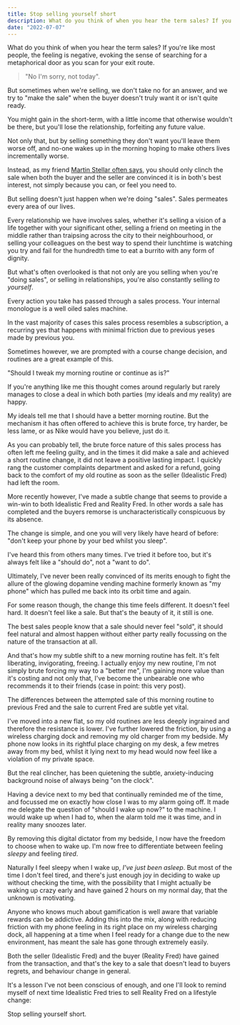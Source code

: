 ```yaml
---
title: Stop selling yourself short
description: What do you think of when you hear the term sales? If you're like most people, the feeling is negative.
date: "2022-07-07"
---
```


What do you think of when you hear the term sales? If you're like most people, the feeling is negative, evoking the sense of searching for a metaphorical door as you scan for your exit route.

> "No I'm sorry, not today".

But sometimes when we're selling, we don't take no for an answer, and we try to "make the sale" when the buyer doesn't truly want it or isn't quite ready.

You might gain in the short-term, with a little income that otherwise wouldn't be there, but you'll lose the relationship, forfeiting any future value.

Not only that, but by selling something they don't want you'll leave them worse off, and no-one wakes up in the morning hoping to make others lives incrementally worse.

Instead, as my friend [Martin Stellar often says](https://martinstellar.com/blog/its-only-a-sale-when-the-money-is-there/), you should only clinch the sale when both the buyer and the seller are convinced it is in both's best interest, not simply because you can, or feel you need to.

But selling doesn't just happen when we're doing "sales". Sales permeates every area of our lives.

Every relationship we have involves sales, whether it's selling a vision of a life together with your significant other, selling a friend on meeting in the middle rather than traipsing across the city to their neighbourhood, or selling your colleagues on the best way to spend their lunchtime is watching you try and fail for the hundredth time to eat a burrito with any form of dignity.

But what's often overlooked is that not only are you selling when you're "doing sales", or selling in relationships, you're also constantly selling _to yourself_.

Every action you take has passed through a sales process. Your internal monologue is a well oiled sales machine.

In the vast majority of cases this sales process resembles a subscription, a recurring yes that happens with minimal friction due to previous yeses made by previous you.

Sometimes however, we are prompted with a course change decision, and routines are a great example of this.

"Should I tweak my morning routine or continue as is?"

If you're anything like me this thought comes around regularly but rarely manages to close a deal in which both parties (my ideals and my reality) are happy.

My ideals tell me that I should have a better morning routine. But the mechanism it has often offered to achieve this is brute force, try harder, be less lame, or as Nike would have you believe, just do it.

As you can probably tell, the brute force nature of this sales process has often left me feeling guilty, and in the times it did make a sale and achieved a short routine change, it did not leave a positive lasting impact. I quickly rang the customer complaints department and asked for a refund, going back to the comfort of my old routine as soon as the seller (Idealistic Fred) had left the room.

More recently however, I've made a subtle change that seems to provide a win-win to both Idealistic Fred and Reality Fred. In other words a sale has completed and the buyers remorse is uncharacteristically conspicuous by its absence.

The change is simple, and one you will very likely have heard of before: "don't keep your phone by your bed whilst you sleep".

I've heard this from others many times. I've tried it before too, but it's always felt like a "should do", not a "want to do".

Ultimately, I've never been really convinced of its merits enough to fight the allure of the glowing dopamine vending machine formerly known as "my phone" which has pulled me back into its orbit time and again.

For some reason though, the change this time feels different. It doesn't feel hard. It doesn't feel like a sale. But that's the beauty of it, it still is one.

The best sales people know that a sale should never feel "sold", it should feel natural and almost happen without either party really focussing on the nature of the transaction at all.

And that's how my subtle shift to a new morning routine has felt. It's felt liberating, invigorating, freeing. I actually enjoy my new routine, I'm not simply brute forcing my way to a "better me", I'm gaining more value than it's costing and not only that, I've become the unbearable one who recommends it to their friends (case in point: this very post).

The differences between the attempted sale of this morning routine to previous Fred and the sale to current Fred are subtle yet vital.

I've moved into a new flat, so my old routines are less deeply ingrained and therefore the resistance is lower. I've further lowered the friction, by using a wireless charging dock and removing my old charger from my bedside. My phone now looks in its rightful place charging on my desk, a few metres away from my bed, whilst it lying next to my head would now feel like a violation of my private space.

But the real clincher, has been quietening the subtle, anxiety-inducing background noise of always being "on the clock".

Having a device next to my bed that continually reminded me of the time, and focussed me on exactly how close I was to my alarm going off. It made me delegate the question of "should I wake up now?" to the machine. I would wake up when I had to, when the alarm told me it was time, and in reality many snoozes later.

By removing this digital dictator from my bedside, I now have the freedom to choose when to wake up. I'm now free to differentiate between feeling _sleepy_ and feeling _tired_.

Naturally I feel sleepy when I wake up, _I've just been asleep_. But most of the time I don't feel tired, and there's just enough joy in deciding to wake up without checking the time, with the possibility that I might actually be waking up crazy early and have gained 2 hours on my normal day, that the unknown is motivating.

Anyone who knows much about gamification is well aware that variable rewards can be addictive. Adding this into the mix, along with reducing friction with my phone feeling in its right place on my wireless charging dock, all happening at a time when I feel ready for a change due to the new environment, has meant the sale has gone through extremely easily.

Both the seller (Idealistic Fred) and the buyer (Reality Fred) have gained from the transaction, and that's the key to a sale that doesn't lead to buyers regrets, and behaviour change in general.

It's a lesson I've not been conscious of enough, and one I'll look to remind myself of next time Idealistic Fred tries to sell Reality Fred on a lifestyle change:

Stop selling yourself short.
